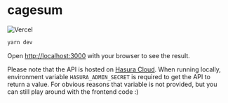# cagesum

![Vercel](http://therealsujitk-vercel-badge.vercel.app/?app=cagesum-com)

```bash
yarn dev
```

Open [http://localhost:3000](http://localhost:3000) with your browser to see the result.

Please note that the API is hosted on [Hasura Cloud](https://cloud.hasura.io). When running locally, environment variable `HASURA_ADMIN_SECRET` is required to get the API to return a value. For obvious reasons that variable is not provided, but you can still play around with the frontend code :)
